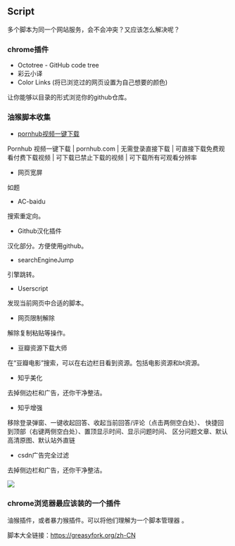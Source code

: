 
## Script

多个脚本为同一个网站服务，会不会冲突？又应该怎么解决呢？

### chrome插件

- Octotree - GitHub code tree
- 彩云小译
- Color Links (将已浏览过的网页设置为自己想要的颜色)

让你能够以目录的形式浏览你的github仓库。

### 油猴脚本收集

- [pornhub视频一键下载](pornhub视频一键下载)


Pornhub 视频一键下载 | pornhub.com | 无需登录直接下载 | 可直接下载免费观看付费下载视频 | 可下载已禁止下载的视频 | 可下载所有可观看分辨率

- 网页宽屏

如题

- AC-baidu

搜索重定向。

- Github汉化插件

汉化部分。方便使用github。

- searchEngineJump

引擎跳转。

- Userscript

发现当前网页中合适的脚本。

- 网页限制解除

解除复制粘贴等操作。

- 豆瓣资源下载大师

在“豆瓣电影”搜索，可以在右边栏目看到资源。包括电影资源和bt资源。

- 知乎美化

去掉侧边栏和广告，还你干净整洁。

- 知乎增强

移除登录弹窗、一键收起回答、收起当前回答/评论（点击两侧空白处）、
快捷回到顶部（右键两侧空白处）、置顶显示时间、显示问题时间、
区分问题文章、默认高清原图、默认站外直链

- csdn广告完全过滤

去掉侧边栏和广告，还你干净整洁。

![](https://cdn.cacher.io/attachments/u/3etajd0rhqfzk/BwOsY1AmVQVp-SS_1G2RiF4SNMGyXJFS/jiifvukya.png)

### chrome浏览器最应该装的一个插件

油猴插件，或者暴力猴插件。可以将他们理解为一个脚本管理器  。

脚本大全链接：https://greasyfork.org/zh-CN
